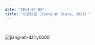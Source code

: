 ```yaml
---
date: "2014-04-09"
title: "江安日记（Jiang'an Diary, 2021）"
---
```

<br>

![jiang-an-dairy0000](/img/portfolio/jiang-an-diary/jiang-an-diary0000.jpg)
